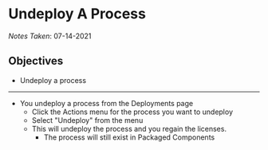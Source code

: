 # Undeploy A Process

*Notes Taken*: 07-14-2021

## Objectives

* Undeploy a process

---

* You undeploy a process from the Deployments page
  * Click the Actions menu for the process you want to undeploy
  * Select "Undeploy" from the menu
  * This will undeploy the process and you regain the licenses.
    * The process will still exist in Packaged Components